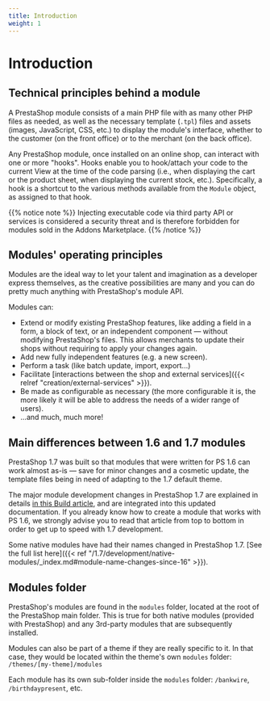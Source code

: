 ```yaml
---
title: Introduction
weight: 1
---
```


# Introduction

## Technical principles behind a module

A PrestaShop module consists of a main PHP file with as many other PHP
files as needed, as well as the necessary template (`.tpl`) files and
assets (images, JavaScript, CSS, etc.) to display the module's
interface, whether to the customer (on the front office) or to the
merchant (on the back office).

Any PrestaShop module, once installed on an online shop, can interact
with one or more "hooks". Hooks enable you to hook/attach your code to
the current View at the time of the code parsing (i.e., when displaying
the cart or the product sheet, when displaying the current stock, etc.).
Specifically, a hook is a shortcut to the various methods available from
the `Module` object, as assigned to that hook.

{{% notice note %}}
Injecting executable code via third party API or services is considered a security threat and is therefore forbidden for modules sold in the Addons Marketplace.
{{% /notice %}}

## Modules' operating principles

Modules are the ideal way to let your talent and imagination as a
developer express themselves, as the creative possibilities are many and
you can do pretty much anything with PrestaShop's module API.

Modules can:

- Extend or modify existing PrestaShop features, like adding a field in a form, a block of text, or an independent component — without modifying PrestaShop's files. This allows merchants to update their shops without requiring to apply your changes again.
- Add new fully independent features (e.g. a new screen).
- Perform a task (like batch update, import, export...)
- Facilitate [interactions between the shop and external services]({{< relref "creation/external-services" >}}).
- Be made as configurable as necessary (the more configurable it is, the more likely it will be able to address the needs of a wider range of users).
- ...and much, much more!

## Main differences between 1.6 and 1.7 modules

PrestaShop 1.7 was built so that modules that were written for PS 1.6 can work almost as-is — save for minor changes and a cosmetic update, the template files being in need of adapting to the 1.7 default theme.

The major module development changes in PrestaShop 1.7 are explained in details [in this Build article](https://build.prestashop-project.org/news/module-development-changes-in-17/), and are integrated into this updated documentation. If you already know how to create a module that works with PS 1.6, we strongly advise you to read that article from top to bottom in order to get up to speed with 1.7 development.

Some native modules have had their names changed in PrestaShop 1.7. [See the full list here]({{< ref "/1.7/development/native-modules/_index.md#module-name-changes-since-16" >}}).

## Modules folder

PrestaShop's modules are found in the `modules` folder, located at the root of the PrestaShop main folder. This is true for both native modules (provided with PrestaShop) and any 3rd-party modules that are subsequently installed.

Modules can also be part of a theme if they are really specific to it. In that case, they would be located within the theme's own `modules` folder: `/themes/[my-theme]/modules`

Each module has its own sub-folder inside the `modules` folder: `/bankwire`, `/birthdaypresent`, etc.
